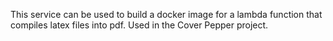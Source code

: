 This service can be used to build a docker image for a lambda function that compiles latex files into pdf. Used in the Cover Pepper project.
